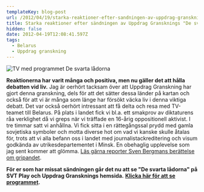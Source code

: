 ```yaml
---
templateKey: blog-post
url: /2012/04/19/starka-reaktioner-efter-sandningen-av-uppdrag-gransknings-de-svarta-ladorna
title: Starka reaktioner efter sändningen av Uppdrag Gransknings "De svarta lådorna"
hidden: false
date: 2012-04-19T12:08:41.597Z
tags:
  - Belarus
  - Uppdrag granskning
---
```


![TV med programmet De svarta lådorna](/uploads/556259_10151518728970191_702465190_23918371_1877184621_n.jpg)

**Reaktionerna har varit många och positiva, men nu gäller det att hålla debatten vid liv.** Jag är oerhört tacksam över att Uppdrag Granskning har gjort denna granskning, dels för att det sätter dessa länder på kartan och också för att vi är många som länge har försökt väcka liv i denna viktiga debatt. Det var också oerhört intressant att få delta och resa med TV-teamet till Belarus. På plats i landet fick vi bl.a. ett smakprov av diktaturens råa verklighet då vi greps när vi träffade en 16-årig oppositionell aktivist. I tre timmar satt vi anhållna. Vi fick sitta i en rättegångssal prydd med gamla sovjetiska symboler och motta diverse hot om vad vi kanske skulle åtalas för, trots att vi alla befann oss i landet med journalistackreditering och visum godkända av utrikesdepartementet i Minsk. En obehaglig upplevelse som jag sent kommer att glömma. [Läs gärna reporter Sven Bergmans berättelse om gripandet](http://svt.se/ug/uppdrag-gransknings-reporter-om-gripandet-i-vitryssland).

**För er som har missat sändningen går det nu att se "De svarta lådorna" på SVT Play och Uppdrag Gransknings hemsida.** [**Klicka här för att se programmet**](http://svt.se/ug/teliasonera-i-hemligt-samarbete-med-diktaturer)**.**
